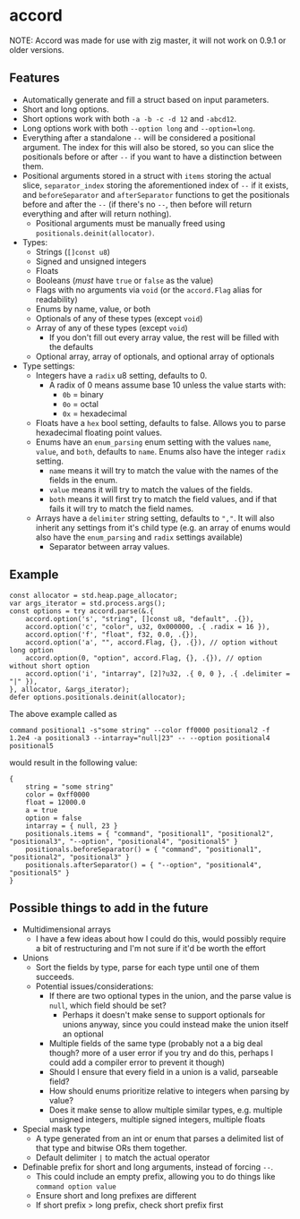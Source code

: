 # accord
NOTE: Accord was made for use with zig master, it will not work on 0.9.1 or older versions.

## Features
- Automatically generate and fill a struct based on input parameters.
- Short and long options.
- Short options work with both `-a -b -c -d 12` and `-abcd12`.
- Long options work with both `--option long` and `--option=long`.
- Everything after a standalone `--` will be considered a positional argument. The index for this will also be stored, so you can slice the positionals before or after `--` if you want to have a distinction between them.
- Positional arguments stored in a struct with `items` storing the actual slice, `separator_index` storing the aforementioned index of `--` if it exists, and `beforeSeparator` and `afterSeparator` functions to get the positionals before and after the `--` (if there's no `--`, then before will return everything and after will return nothing).
    - Positional arguments must be manually freed using `positionals.deinit(allocator)`.
- Types:
    - Strings (`[]const u8`)
    - Signed and unsigned integers
    - Floats
    - Booleans (*must* have `true` or `false` as the value)
    - Flags with no arguments via `void` (or the `accord.Flag` alias for readability)
    - Enums by name, value, or both
    - Optionals of any of these types (except `void`)
    - Array of any of these types (except `void`)
        - If you don't fill out every array value, the rest will be filled with the defaults
    - Optional array, array of optionals, and optional array of optionals
- Type settings:
    - Integers have a `radix` u8 setting, defaults to 0.
        - A radix of 0 means assume base 10 unless the value starts with:
            - `0b` = binary
            - `0o` = octal
            - `0x` = hexadecimal
    - Floats have a `hex` bool setting, defaults to false. Allows you to parse hexadecimal floating point values.
    - Enums have an `enum_parsing` enum setting with the values `name`, `value`, and `both`, defaults to `name`. Enums also have the integer `radix` setting.
        - `name` means it will try to match the value with the names of the fields in the enum.
        - `value` means it will try to match the values of the fields.
        - `both` means it will first try to match the field values, and if that fails it will try to match the field names.
    - Arrays have a `delimiter` string setting, defaults to `","`. It will also inherit any settings from it's child type (e.g. an array of enums would also have the `enum_parsing` and `radix` settings available)
        - Separator between array values.

## Example
```zig
const allocator = std.heap.page_allocator;
var args_iterator = std.process.args();
const options = try accord.parse(&.{
    accord.option('s', "string", []const u8, "default", .{}),
    accord.option('c', "color", u32, 0x000000, .{ .radix = 16 }),
    accord.option('f', "float", f32, 0.0, .{}),
    accord.option('a', "", accord.Flag, {}, .{}), // option without long option
    accord.option(0, "option", accord.Flag, {}, .{}), // option without short option
    accord.option('i', "intarray", [2]?u32, .{ 0, 0 }, .{ .delimiter = "|" }),
}, allocator, &args_iterator);
defer options.positionals.deinit(allocator);
```
The above example called as

`command positional1 -s"some string" --color ff0000 positional2 -f 1.2e4 -a positional3 --intarray="null|23" -- --option positional4 positional5`

would result in the following value:
```zig
{
    string = "some string"
    color = 0xff0000
    float = 12000.0
    a = true
    option = false
    intarray = { null, 23 }
    positionals.items = { "command", "positional1", "positional2", "positional3", "--option", "positional4", "positional5" }
    positionals.beforeSeparator() = { "command", "positional1", "positional2", "positional3" }
    positionals.afterSeparator() = { "--option", "positional4", "positional5" }
}
```

## Possible things to add in the future
- Multidimensional arrays
    - I have a few ideas about how I could do this, would possibly require a bit of restructuring and I'm not sure if it'd be worth the effort
- Unions
    - Sort the fields by type, parse for each type until one of them succeeds.
    - Potential issues/considerations:
        - If there are two optional types in the union, and the parse value is `null`, which field should be set?
            - Perhaps it doesn't make sense to support optionals for unions anyway, since you could instead make the union itself an optional
        - Multiple fields of the same type (probably not a a big deal though? more of a user error if you try and do this, perhaps I could add a compiler error to prevent it though)
        - Should I ensure that every field in a union is a valid, parseable field?
        - How should enums prioritize relative to integers when parsing by value?
        - Does it make sense to allow multiple similar types, e.g. multiple unsigned integers, multiple signed integers, multiple floats
- Special mask type
    - A type generated from an int or enum that parses a delimited list of that type and bitwise ORs them together.
    - Default delimiter `|` to match the actual operator
- Definable prefix for short and long arguments, instead of forcing `--`.
    - This could include an empty prefix, allowing you to do things like `command option value`
    - Ensure short and long prefixes are different
    - If short prefix > long prefix, check short prefix first
